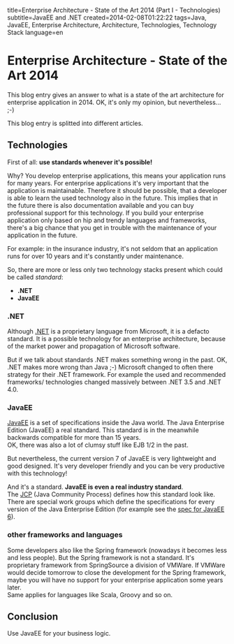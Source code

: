 title=Enterprise Architecture - State of the Art 2014 (Part I - Technologies)
subtitle=JavaEE and .NET
created=2014-02-08T01:22:22
tags=Java, JavaEE, Enterprise Architecture, Architecture, Technologies, Technology Stack
language=en

# Enterprise Architecture - State of the Art 2014

This blog entry gives an answer to what is a state of the art architecture for enterprise application in 2014. OK, it's only my opinion, but nevertheless... ;-)
  
This blog entry is splitted into different articles. 

## Technologies


First of all: **use standards whenever it's possible!**
  
Why? You develop enterprise applications, this means your application runs for many years. For enterprise applications it's very important that the application is maintainable. Therefore it should be possible, that a developer is able to learn the used technology also in the future. This implies that in the future there is also documentation available and you can buy professional support for this technology. If you build your enterprise application only based on hip and trendy languages and frameworks, there's a big chance that you get in trouble with the maintenance of your application in the future. 

For example: in the insurance industry, it's not seldom that an application runs for over 10 years and it's constantly under maintenance.

So, there are more or less only two technology stacks present which could be called *standard*:

* **.NET**
* **JavaEE**

### .NET

Although [.NET](http://msdn.microsoft.com/de-de/vstudio/aa496123.aspx) is a proprietary language from Microsoft, it is a defacto standard. It is a possible technology for an enterprise architecture, because of the market power and propagation of Microsoft software.

But if we talk about standards .NET makes something wrong in the past. OK, .NET makes more wrong than Java ;-) Microsoft changed to often there strategy for their .NET framework. For example the used and recommended frameworks/ technologies changed massively between .NET 3.5 and .NET 4.0.  

### JavaEE

[JavaEE](http://www.oracle.com/technetwork/java/javaee/overview/index.html) is a set of specifications inside the Java world. The Java Enterprise Edition (JavaEE) a real standard. This standard is in the meanwhile backwards compatible for more than 15 years.  
OK, there was also a lot of clumsy stuff like EJB 1/2 in the past.

But nevertheless, the current version 7 of JavaEE is very lightweight and good designed. It's very developer friendly and you can be very productive with this technology!

And it's a standard. **JavaEE is even a real industry standard**.  
The [JCP](https://www.jcp.org/en/home/index) (Java Community Process) defines how this standard look like. There are special work groups which define the specifications for every version of the Java Enterprise Edition (for example see the [spec for JavaEE 6](https://www.jcp.org/en/jsr/detail?id=316)).

### other frameworks and languages

Some developers also like the Spring framework (nowadays it becomes less and less people). But the Spring framework is not a standard. It's proprietary framework from SpringSource a division of VMWare. If VMWare would decide tomorrow to close the development for the Spring framework, maybe you will have no support for your enterprise application some years later.  
Same applies for languages like Scala, Groovy and so on.

## Conclusion

Use JavaEE for your business logic. 